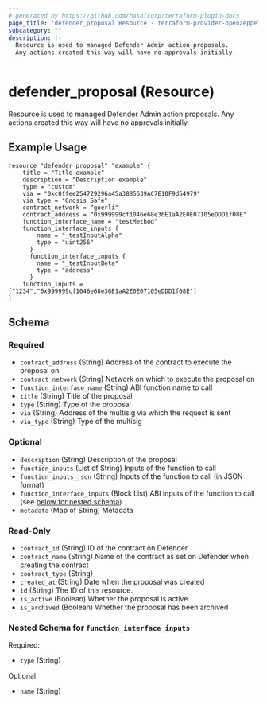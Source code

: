 ```yaml
---
# generated by https://github.com/hashicorp/terraform-plugin-docs
page_title: "defender_proposal Resource - terraform-provider-openzeppelin-defender"
subcategory: ""
description: |-
  Resource is used to managed Defender Admin action proposals.
  Any actions created this way will have no approvals initially.
---
```


# defender_proposal (Resource)

Resource is used to managed Defender Admin action proposals. 
Any actions created this way will have no approvals initially.

## Example Usage

```hcl
resource "defender_proposal" "example" {
	title = "Title example"
	description = "Description example"
	type = "custom"
	via = "0xc0ffee254729296a45a3885639AC7E10F9d54979"
	via_type = "Gnosis Safe"
	contract_network = "goerli"
	contract_address = "0x999999cf1046e68e36E1aA2E0E07105eDDD1f08E"
	function_interface_name = "testMethod"
	function_interface_inputs {
		name = "_testInputAlpha"
		type = "uint256"
	  }
	  function_interface_inputs {
		name = "_testInputBeta"
		type = "address"
	  }
	function_inputs = ["1234","0x999999cf1046e68e36E1aA2E0E07105eDDD1f08E"]
}
```

<!-- schema generated by tfplugindocs -->
## Schema

### Required

- `contract_address` (String) Address of the contract to execute the proposal on
- `contract_network` (String) Network on which to execute the proposal on
- `function_interface_name` (String) ABI function name to call
- `title` (String) Title of the proposal
- `type` (String) Type of the proposal
- `via` (String) Address of the multisig via which the request is sent
- `via_type` (String) Type of the multisig

### Optional

- `description` (String) Description of the proposal
- `function_inputs` (List of String) Inputs of the function to call
- `function_inputs_json` (String) Inputs of the function to call (in JSON format)
- `function_interface_inputs` (Block List) ABI inputs of the function to call (see [below for nested schema](#nestedblock--function_interface_inputs))
- `metadata` (Map of String) Metadata

### Read-Only

- `contract_id` (String) ID of the contract on Defender
- `contract_name` (String) Name of the contract as set on Defender when creating the contract
- `contract_type` (String)
- `created_at` (String) Date when the proposal was created
- `id` (String) The ID of this resource.
- `is_active` (Boolean) Whether the proposal is active
- `is_archived` (Boolean) Whether the proposal has been archived

<a id="nestedblock--function_interface_inputs"></a>
### Nested Schema for `function_interface_inputs`

Required:

- `type` (String)

Optional:

- `name` (String)


